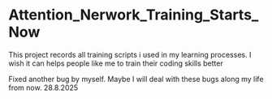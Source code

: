# Attention_Nerwork_Training_Starts_Now
This project records all training scripts i used in my learning processes. I wish it can helps people like me to train their coding skills better 

Fixed another bug by myself. Maybe I will deal with these bugs along my life from now. 28.8.2025

